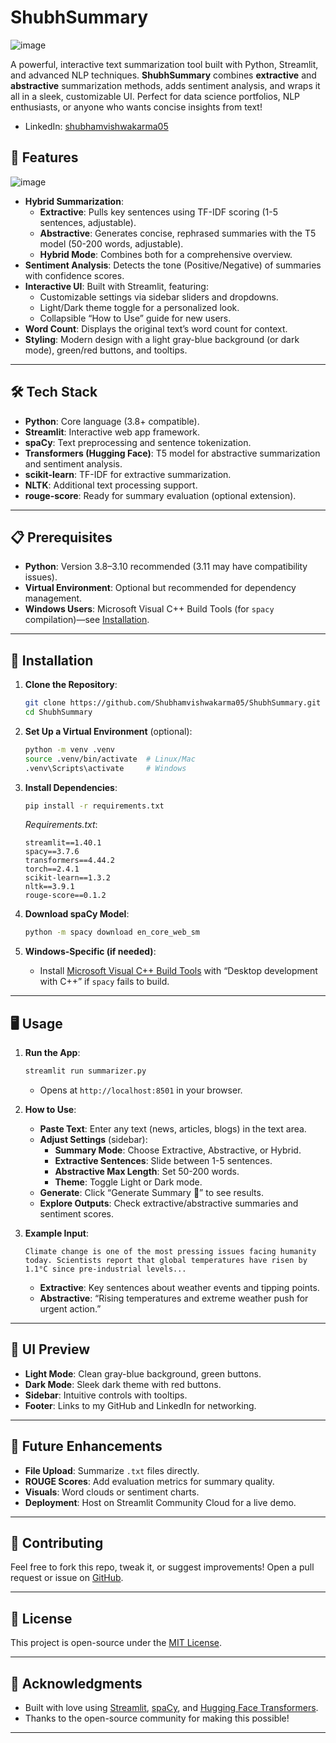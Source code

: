 # ShubhSummary

![image](https://github.com/user-attachments/assets/b69e193a-1c78-47a2-b4e8-56572341c8fb)

A powerful, interactive text summarization tool built with Python, Streamlit, and advanced NLP techniques. **ShubhSummary** combines **extractive** and **abstractive** summarization methods, adds sentiment analysis, and wraps it all in a sleek, customizable UI. Perfect for data science portfolios, NLP enthusiasts, or anyone who wants concise insights from text!

- LinkedIn: [shubhamvishwakarma05](https://www.linkedin.com/in/shubhamvishwakarma05/)

## 🌟 Features
![image](https://github.com/user-attachments/assets/21e5f337-369b-400d-862d-9ef441a70fa9)

- **Hybrid Summarization**:
  - **Extractive**: Pulls key sentences using TF-IDF scoring (1-5 sentences, adjustable).
  - **Abstractive**: Generates concise, rephrased summaries with the T5 model (50-200 words, adjustable).
  - **Hybrid Mode**: Combines both for a comprehensive overview.
- **Sentiment Analysis**: Detects the tone (Positive/Negative) of summaries with confidence scores.
- **Interactive UI**: Built with Streamlit, featuring:
  - Customizable settings via sidebar sliders and dropdowns.
  - Light/Dark theme toggle for a personalized look.
  - Collapsible “How to Use” guide for new users.
- **Word Count**: Displays the original text’s word count for context.
- **Styling**: Modern design with a light gray-blue background (or dark mode), green/red buttons, and tooltips.

---

## 🛠️ Tech Stack

- **Python**: Core language (3.8+ compatible).
- **Streamlit**: Interactive web app framework.
- **spaCy**: Text preprocessing and sentence tokenization.
- **Transformers (Hugging Face)**: T5 model for abstractive summarization and sentiment analysis.
- **scikit-learn**: TF-IDF for extractive summarization.
- **NLTK**: Additional text processing support.
- **rouge-score**: Ready for summary evaluation (optional extension).

---

## 📋 Prerequisites

- **Python**: Version 3.8–3.10 recommended (3.11 may have compatibility issues).
- **Virtual Environment**: Optional but recommended for dependency management.
- **Windows Users**: Microsoft Visual C++ Build Tools (for `spacy` compilation)—see [Installation](#installation).

---

## 🚀 Installation

1. **Clone the Repository**:
   ```bash
   git clone https://github.com/Shubhamvishwakarma05/ShubhSummary.git
   cd ShubhSummary
   ```

2. **Set Up a Virtual Environment** (optional):
   ```bash
   python -m venv .venv
   source .venv/bin/activate  # Linux/Mac
   .venv\Scripts\activate     # Windows
   ```

3. **Install Dependencies**:
   ```bash
   pip install -r requirements.txt
   ```
   *Requirements.txt*:
   ```
   streamlit==1.40.1
   spacy==3.7.6
   transformers==4.44.2
   torch==2.4.1
   scikit-learn==1.3.2
   nltk==3.9.1
   rouge-score==0.1.2
   ```

4. **Download spaCy Model**:
   ```bash
   python -m spacy download en_core_web_sm
   ```

5. **Windows-Specific (if needed)**:
   - Install [Microsoft Visual C++ Build Tools](https://visualstudio.microsoft.com/visual-cpp-build-tools/) with “Desktop development with C++” if `spacy` fails to build.

---

## 🖥️ Usage

1. **Run the App**:
   ```bash
   streamlit run summarizer.py
   ```
   - Opens at `http://localhost:8501` in your browser.

2. **How to Use**:
   - **Paste Text**: Enter any text (news, articles, blogs) in the text area.
   - **Adjust Settings** (sidebar):
     - **Summary Mode**: Choose Extractive, Abstractive, or Hybrid.
     - **Extractive Sentences**: Slide between 1-5 sentences.
     - **Abstractive Max Length**: Set 50-200 words.
     - **Theme**: Toggle Light or Dark mode.
   - **Generate**: Click “Generate Summary 🚀” to see results.
   - **Explore Outputs**: Check extractive/abstractive summaries and sentiment scores.

3. **Example Input**:
   ```
   Climate change is one of the most pressing issues facing humanity today. Scientists report that global temperatures have risen by 1.1°C since pre-industrial levels...
   ```
   - **Extractive**: Key sentences about weather events and tipping points.
   - **Abstractive**: “Rising temperatures and extreme weather push for urgent action.”

---

## 🎨 UI Preview

- **Light Mode**: Clean gray-blue background, green buttons.
- **Dark Mode**: Sleek dark theme with red buttons.
- **Sidebar**: Intuitive controls with tooltips.
- **Footer**: Links to my GitHub and LinkedIn for networking.

---

## 🌱 Future Enhancements

- **File Upload**: Summarize `.txt` files directly.
- **ROUGE Scores**: Add evaluation metrics for summary quality.
- **Visuals**: Word clouds or sentiment charts.
- **Deployment**: Host on Streamlit Community Cloud for a live demo.

---

## 🤝 Contributing

Feel free to fork this repo, tweak it, or suggest improvements! Open a pull request or issue on [GitHub](https://github.com/Shubhamvishwakarma05/ShubhSummary).

---

## 📜 License

This project is open-source under the [MIT License](LICENSE).

---

## 🙏 Acknowledgments

- Built with love using [Streamlit](https://streamlit.io/), [spaCy](https://spacy.io/), and [Hugging Face Transformers](https://huggingface.co/).
- Thanks to the open-source community for making this possible!

---
